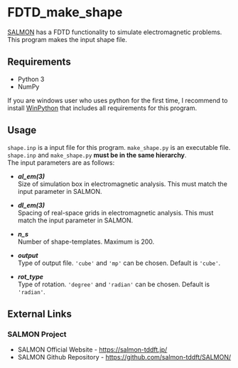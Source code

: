 # FDTD_make_shape

[SALMON](https://salmon-tddft.jp/) has a FDTD functionality to simulate electromagnetic problems. This program makes the input shape file.

## Requirements

 - Python 3
 - NumPy

If you are windows user who uses python for the first time, I recommend to install [WinPython](https://sourceforge.net/projects/winpython/) that includes all requirements for this program.

## Usage

`shape.inp` is a input file for this program. `make_shape.py` is an executable file. `shape.inp` and `make_shape.py` **must be in the same hierarchy**.<br>
The input parameters are as follows:<br>

- ***al_em(3)*** <br>
Size of simulation box in electromagnetic analysis. This must match the input parameter in SALMON.

- ***dl_em(3)*** <br>
Spacing of real-space grids in electromagnetic analysis. This must match the input parameter in SALMON.

- ***n_s*** <br>
Number of shape-templates. Maximum is 200.

- ***output*** <br>
Type of output file. `'cube'` and `'mp'` can be chosen. Default is `'cube'`.

- ***rot_type*** <br>
Type of rotation. `'degree'` and `'radian'` can be chosen. Default is `'radian'`.

## External Links

### SALMON Project
  - SALMON Official Website - https://salmon-tddft.jp/
  - SALMON Github Repository - https://github.com/salmon-tddft/SALMON/
